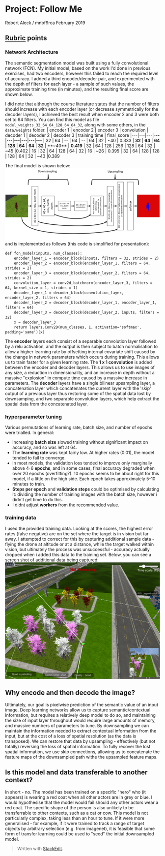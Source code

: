 # Project: Follow Me
Robert Aleck / mnbf9rca
February 2019
## [Rubric](https://review.udacity.com/#!/rubrics/1155/view) points

### Network Architecture
The semantic segmentation model was built using a fully convolutional network (FCN). My initial model, based on the work I'd done in previous exercises, had two encoders, however this failed to reach the required level of accuracy. I added a third encoder/decoder pair, and experimented with the depth of filters for each layer - a sample of such values, the approximate training time (in minutes), and the resulting final score are shown below. 

I did note that although the course literature states that the number of filters should increase with each encoder layer (or decrease symmetrically for the decoder layers), I achieved the best result when encoder 2 and 3 were both set to 64 filters. You can find this model as file `model_weights_32_64_64_128_64_64_32`, along with some others, in the `data/weights` folder.
| encoder 1 | encoder 2 | encoder 3 | convolution | decoder 1 | decoder 2 | decoder 3 | training time | final_score
|---|---|---|---|---|---|---|---|---
| 32 | 64 | -- | 64 | -- | 64 | 32 | ~40 | 0.333
| **32** | **64** | **64** | **128** | **64** | **64** | **32** | **~40** | **0.419**
| 32 | 64 | 128 | 256 | 128 | 64 | 32 | ~45 |0.402
| 16 | 32 | 64 | 128 | 64 | 32 | 16 | ~26 | 0.395
| 32 | 64 | 128 | 128 | 128 | 64 | 32 | ~43 |0.389

The final model is shown below:
![network architecture](https://raw.githubusercontent.com/mnbf9rca/nd209/master/tensorflow_for_deep_learning/RoboND-DeepLearning-Project/images/final_model.png)
and is implemented as follows (this code is simplified for presentation):

    def fcn_model(inputs, num_classes):
	    encoder_layer_1 = encoder_block(inputs, filters = 32, strides = 2)
	    encoder_layer_2 = encoder_block(encoder_layer_1, filters = 64, strides = 2)
	    encoder_layer_3 = encoder_block(encoder_layer_2, filters = 64, strides = 2)
	    convolution_layer = conv2d_batchnorm(encoder_layer_3, filters = 64, kernel_size = 1, strides = 1)
	    decoder_layer_1 = decoder_block(convolution_layer, encoder_layer_2, filters = 64)
	    decoder_layer_2 = decoder_block(decoder_layer_1, encoder_layer_1, filters = 64)
	    decoder_layer_3 = decoder_block(decoder_layer_2, inputs, filters = 32)
	    x = decoder_layer_3
	    return layers.Conv2D(num_classes, 1, activation='softmax', padding='same')(x)

The **encoder** layers each consist of a separable convolution layer followed by a relu activation, and the output is then subject to batch normalisation to allow a higher learning rate by offsetting internal covariate shift caused by the change in network parameters which occurs during training. This allows us to train faster for a given learning rate.
The **1 x 1 convolution** is added between the encoder and decoder layers. This allows us to use images of any size, a reduction in dimensionality, and an increase in depth without a massive "explosion" in compute time caused by a massive increase in parameters.
The **decoder** layers have a single bilinear upsampling layer, a concatenation layer which concatenates the current layer with the 'skip' output of a previous layer thus restoring some of the spatial data lost by downsamping, and two separable convolution layers, which help extract the spatial data from the concatenated layer. 

### hyperparameter tuning
Various permutations of learning rate, batch size, and number of epochs were trialled. In general:

 - increasing **batch size** slowed training without significant impact on accuracy, and so was left at 64.
 - The **learning rate** was kept fairly low. At higher rates (0.01), the model tended to fail to converge.
 - in most models, the validation loss tended to improve only marginally above 4-6 **epochs**, and in some cases, final accuracy degraded when over 20 epochs (overfitting?). 10 epochs seems to be about right for this model, if a little on the high side. Each epoch takes approximately 5-10 minutes to train.
 - **Steps per epoch** and **validation steps** could be optimised by calculating it: dividing the number of training images with the batch size, however i didn't get time to do this.
 - I didnt adjust **workers** from the recommended value.
### training data
I used the provided training data. Looking at the scores, the highest error rates (false negative) are on the set where the target is in vision but far away. I attempted to correct for this by capturing additional sample data - flying the drone at altitude or at a distance, while the target walked within vision, but ultimately the process was unsuccessful - accuracy actually dropped when i added this data to the training set. Below, you can see a screen shot of additional data being captured:
![capturing more data](https://raw.githubusercontent.com/mnbf9rca/nd209/master/tensorflow_for_deep_learning/RoboND-DeepLearning-Project/images/capturing_additional_data.png)
## Why encode and then decode the image?
Ultimately, our goal is pixelwise prediction of the semantic value of an input image. Deep learning networks allow us to capture semantic/contextual information, but requires a relatively deep model to do so, and maintaining the size of input layer throughout would require large amounts of memory, and massive numbers of parameters to tune. By downsampling we can maintain the information needed to extract contextual information from the input, but at the cost of a loss of spatial resolution (as the data is transposed). We can restore that data by upsampling - effectively (but not totally) reversing the loss of spatial information. To fully recover the lost spatial information, we use skip connections, allowing us to concatenate the feature maps of the downsampled path withe the upsampled feature maps. 
## Is this model and data transferable to another context?
In short - no. The model has been trained on a specific "hero" who (it appears) is wearing a red coat when all other actors are in grey or blue. I would hypothesise that the model would fail should any other actors wear a red coat. The specific shape of the person is also unlikely to be transferrable to other contexts, such as a cat or cow. 
This model is not particularly complex, taking less than an hour to tune. If it were more generalised - for example, if it were trained to track a range of target objects by arbitrary selection (e.g. from imagenet), it is feasible that some form of transfer learning could be used to "seed" the initial downsampled model.

> Written with [StackEdit](https://stackedit.io/).